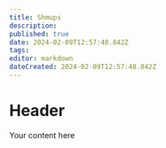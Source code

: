 ```yaml
---
title: Shmups
description: 
published: true
date: 2024-02-09T12:57:48.842Z
tags: 
editor: markdown
dateCreated: 2024-02-09T12:57:48.842Z
---
```


# Header
Your content here